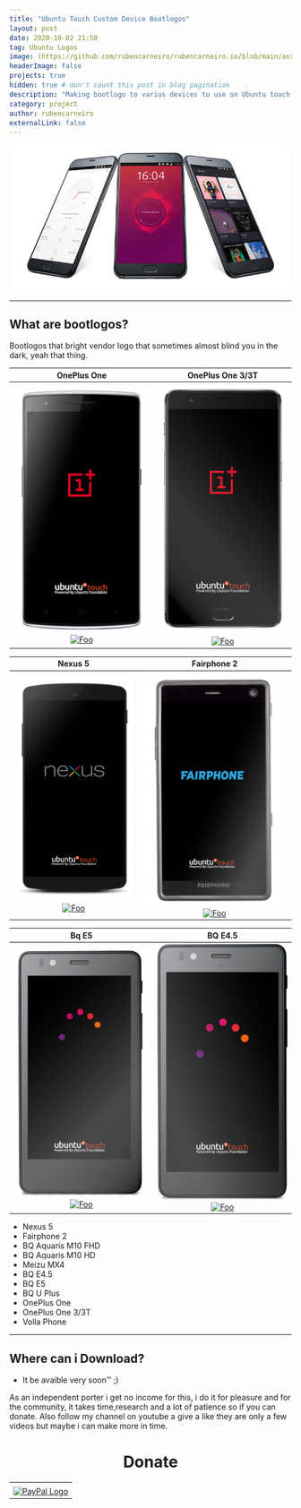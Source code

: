 ```yaml
---
title: "Ubuntu Touch Custom Device Bootlogos"
layout: post
date: 2020-10-02 21:58
tag: Ubuntu Logos
image: (https://github.com/rubencarneiro/rubencarneiro.io/blob/main/assets/screenshots/ubuntu_touch.jpg?raw=true)
headerImage: false
projects: true
hidden: true # don't count this post in blog pagination
description: "Making bootlogo to varius devices to use on Ubuntu touch devices."
category: project
author: rubencarneiro
externalLink: false
---
```


![Screenshot](https://github.com/rubencarneiro/rubencarneiro.io/blob/main/assets/screenshots/ubuntu_touch.jpg?raw=true)

---
What are bootlogos?
---
Bootlogos that bright vendor logo that sometimes almost blind you in the dark, yeah that thing.

OnePlus One         |  OnePlus One 3/3T
:-------------------------:|:-------------------------:
![](https://github.com/rubencarneiro/rubencarneiro.io/blob/main/assets/images/bootlogos/oneplusone.png?raw=true)<a href="https://open-store.io/app/chatter.ruben-carneiro" rel="some text">![Foo](https://open-store.io/badges/en_US.png)</a>  |  ![](https://github.com/rubencarneiro/rubencarneiro.io/blob/main/assets/images/bootlogos/oneplus3.png?raw=true)<a href="https://open-store.io/app/chatter.ruben-carneiro" rel="some text">![Foo](https://open-store.io/badges/en_US.png)</a>


Nexus 5        |  Fairphone 2
:-------------------------:|:-------------------------:
![](https://github.com/rubencarneiro/rubencarneiro.io/blob/main/assets/images/bootlogos/Nexus-5.png?raw=true)<a href="https://open-store.io/app/chatter.ruben-carneiro" rel="some text">![Foo](https://open-store.io/badges/en_US.png)</a>  |  ![](https://github.com/rubencarneiro/rubencarneiro.io/blob/main/assets/images/bootlogos/fairphone2.png?raw=true)<a href="https://open-store.io/app/chatter.ruben-carneiro" rel="some text">![Foo](https://open-store.io/badges/en_US.png)</a>

Bq E5        |  BQ E4.5
:-------------------------:|:-------------------------:
![](https://github.com/rubencarneiro/rubencarneiro.io/blob/main/assets/images/bootlogos/bqe5.jpg?raw=true)<a href="https://open-store.io/app/chatter.ruben-carneiro" rel="some text">![Foo](https://open-store.io/badges/en_US.png)</a>  |  ![](https://github.com/rubencarneiro/rubencarneiro.io/blob/main/assets/images/bootlogos/bqe45.png?raw=true)<a href="https://open-store.io/app/chatter.ruben-carneiro" rel="some text">![Foo](https://open-store.io/badges/en_US.png)</a>


- Nexus 5 
- Fairphone 2
- BQ Aquaris M10 FHD
- BQ Aquaris M10 HD
- Meizu MX4
- BQ E4.5
- BQ E5
- BQ U Plus
- OnePlus One
- OnePlus One 3/3T
- Volla Phone

---
Where can i Download?
---
- It be avaible very soon™ ;)

As an independent porter i get no income for this, i do it for pleasure and for the community, it takes time,research and a lot of patience so if you can donate.
Also follow my channel on youtube a give a like they are only a few videos but maybe i can make more in time.

# <center>Donate<center>
<center><table border="0" cellpadding="10" cellspacing="0"
align="center"><tbody><tr><td align="center"></td></tr><tr><td align="center"><a href="https://paypal.me/rubencarneiro?locale.x=pt_PT" title="PayPal" onclick="javascript:window.open('https://paypal.me/rubencarneiro?locale.x=pt_PT','WIPaypal','toolbar=no, location=no, directories=no, status=no, menubar=no, scrollbars=yes, resizable=yes, width=1060, height=700'); return false;"><img src="https://www.paypalobjects.com/webstatic/mktg/Logo/pp-logo-150px.png" border="0" alt="PayPal Logo" /></a></td></tr></tbody></table>
